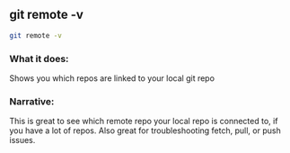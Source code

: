 ## git remote -v
```bash
git remote -v
```

### What it does:
Shows you which repos are linked to your local git repo

### Narrative:
This is great to see which remote repo your local repo is connected to, if you have a lot of repos.
Also great for troubleshooting fetch, pull, or push issues.
